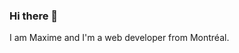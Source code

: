 ### Hi there 👋

I am Maxime and I'm a web developer from Montréal.


<!--
**mdupuis/mdupuis** is a ✨ _special_ ✨ repository because its `README.md` (this file) appears on your GitHub profile.

My professional interests range from:
-  

Here are some ideas to get you started:

- 🔭 I’m currently working on ...
- 🌱 I’m currently learning ...
- 👯 I’m looking to collaborate on ...
- 🤔 I’m looking for help with ...
- 💬 Ask me about ...
- 📫 How to reach me: ...
- 😄 Pronouns: ...
- ⚡ Fun fact: ...
-->
